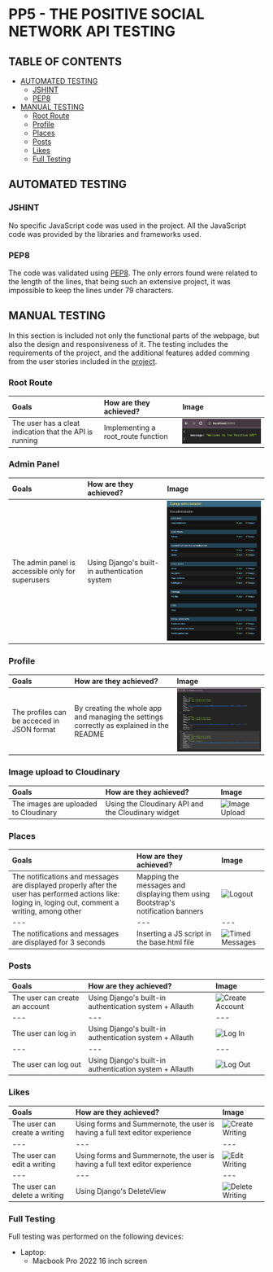 # PP5 - THE POSITIVE SOCIAL NETWORK API TESTING

## TABLE OF CONTENTS

* [AUTOMATED TESTING](#automated-testing)
    * [JSHINT](#jshint)
    * [PEP8](#pep8)
* [MANUAL TESTING](#manual-testing)
    * [Root Route](#root-route)
    * [Profile](#profile)
    * [Places](#places)
    * [Posts](#posts)
    * [Likes](#likes)
    * [Full Testing](#full-testing)



## AUTOMATED TESTING

### JSHINT

No specific JavaScript code was used in the project. All the JavaScript code was provided by the libraries and frameworks used.

### PEP8

The code was validated using [PEP8](https://pep8ci.herokuapp.com/#). The only errors found were related to the length of the lines, that being such an extensive project, it was impossible to keep the lines under 79 characters.


## MANUAL TESTING

In this section is included not only the functional parts of the webpage, but also the design and responsiveness of it. The testing includes the requirements of the project, and the additional features added comming from the user stories included in the [project](https://github.com/users/Parbelaez/projects/1).

### Root Route

| Goals | How are they achieved? | Image |
| :--- | :--- | :--- |
| The user has a cleat indication that the API is running | Implementing a root_route function | ![root_route](./README_images/root_route.png) |

### Admin Panel

| Goals | How are they achieved? | Image |
| :--- | :--- | :--- |
| The admin panel is accessible only for superusers | Using Django's built-in authentication system | ![Admin Panel](./README_images/admin_panel.png) |

### Profile

| Goals | How are they achieved? | Image |
| :--- | :--- | :--- |
| The profiles can be acceced in JSON format | By creating the whole app and managing the settings correctly as explained in the README | ![Profile](./README_images/profiles_json.png) |

### Image upload to Cloudinary

| Goals | How are they achieved? | Image |
| :--- | :--- | :--- |
| The images are uploaded to Cloudinary | Using the Cloudinary API and the Cloudinary widget | ![Image Upload](./README_images/image_upload.png) |

### Places

| Goals | How are they achieved? | Image |
| :--- | :--- | :--- |
| The notifications and messages are displayed properly after the user has performed actions like: loging in, loging out, comment a writing, among other | Mapping the messages and displaying them using Bootstrap's notification banners | ![Logout](./readmeimages/logout_message.png) |
| --- | --- | --- |
| The notifications and messages are displayed for 3 seconds | Inserting a JS script in the base.html file | ![Timed Messages](./readmeimages/timed_messages.gif) |


### Posts

| Goals | How are they achieved? | Image |
| :--- | :--- | :--- |
| The user can create an account | Using Django's built-in authentication system + Allauth | ![Create Account](./readmeimages/signup.png) |
| --- | --- | --- |
| The user can log in | Using Django's built-in authentication system + Allauth | ![Log In](./readmeimages/login.png) |
| --- | --- | --- |
| The user can log out | Using Django's built-in authentication system + Allauth | ![Log Out](./readmeimages/timed_messages.gif) |

### Likes

| Goals | How are they achieved? | Image |
| :--- | :--- | :--- |
| The user can create a writing | Using forms and Summernote, the user is having a full text editor experience | ![Create Writing](./readmeimages/text_editor.png) |
| --- | --- | --- |
| The user can edit a writing | Using forms and Summernote, the user is having a full text editor experience | ![Edit Writing](./readmeimages/edit_panel.png) |
| --- | --- | --- |
| The user can delete a writing | Using Django's DeleteView | ![Delete Writing](./readmeimages/delete_writing.png) |

### Full Testing

Full testing was performed on the following devices:

* Laptop:
  * Macbook Pro 2022 16 inch screen 